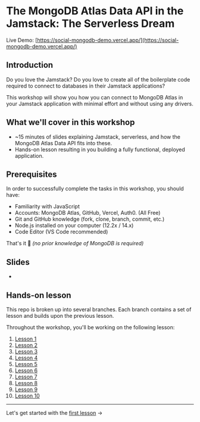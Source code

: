 # The MongoDB Atlas Data API in the Jamstack: The Serverless Dream

Live Demo: [https://social-mongodb-demo.vercel.app/](https://social-mongodb-demo.vercel.app/)

## Introduction

Do you love the Jamstack? Do you love to create all of the boilerplate code required to connect to databases in their Jamstack applications?

This workshop will show you how you can connect to MongoDB Atlas in your Jamstack application with minimal effort and without using any drivers.

## What we'll cover in this workshop

- ~15 minutes of slides explaining Jamstack, serverless, and how the MongoDB Atlas Data API fits into these.
- Hands-on lesson resulting in you building a fully functional, deployed application. 

## Prerequisites

In order to successfully complete the tasks in this workshop, you should have:

- Familiarity with JavaScript
- Accounts: MongoDB Atlas, GitHub, Vercel, Auth0. (All Free)
- Git and GitHub knowledge (fork, clone, branch, commit, etc.)
- Node.js installed on your computer (12.2x / 14.x)
- Code Editor (VS Code recommended)

That's it 🙌 *(no prior knowledge of MongoDB is required)*

## Slides

- 

## Hands-on lesson

This repo is broken up into several branches. Each branch contains a set of lesson and builds upon the previous lesson.

Throughout the workshop, you'll be working on the following lesson:
1. [Lesson 1](https://github.com/mongodb-developer/social-app-demo/tree/1-lesson)
2. [Lesson 2](https://github.com/mongodb-developer/social-app-demo/tree/2-lesson)
3. [Lesson 3](https://github.com/mongodb-developer/social-app-demo/tree/3-lesson)
4. [Lesson 4](https://github.com/mongodb-developer/social-app-demo/tree/4-lesson)
5. [Lesson 5](https://github.com/mongodb-developer/social-app-demo/tree/5-lesson)
6. [Lesson 6](https://github.com/mongodb-developer/social-app-demo/tree/6-lesson)
7. [Lesson 7](https://github.com/mongodb-developer/social-app-demo/tree/7-lesson)
8. [Lesson 8](https://github.com/mongodb-developer/social-app-demo/tree/8-lesson)
9. [Lesson 9](https://github.com/mongodb-developer/social-app-demo/tree/9-lesson)
10. [Lesson 10](https://github.com/mongodb-developer/social-app-demo/tree/10-lesson)

---

Let's get started with the [first lesson](https://github.com/mongodb-developer/social-app-demo/tree/1-lesson) ->
